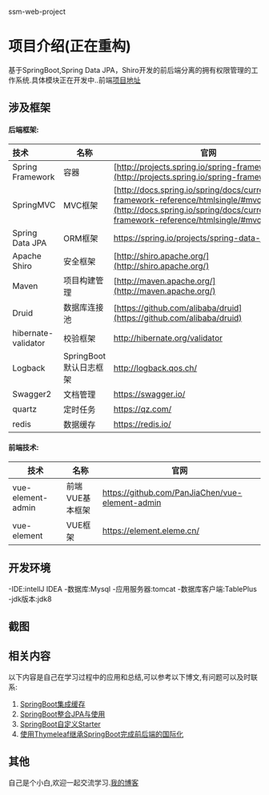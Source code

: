 ssm-web-project

# 项目介绍(正在重构)

基于SpringBoot,Spring Data JPA，Shiro开发的前后端分离的拥有权限管理的工作系统.具体模块正在开发中..前端[项目地址](https://github.com/NanYinIU/vue-admin)

## 涉及框架

#### 后端框架:

技术 | 名称 | 官网
:---|------|----
Spring Framework | 容器  | [http://projects.spring.io/spring-framework/](http://projects.spring.io/spring-framework/)
SpringMVC | MVC框架  | [http://docs.spring.io/spring/docs/current/spring-framework-reference/htmlsingle/#mvc](http://docs.spring.io/spring/docs/current/spring-framework-reference/htmlsingle/#mvc)
   Spring Data JPA   | ORM框架                | https://spring.io/projects/spring-data-jpa                   
    Apache Shiro     | 安全框架               | [http://shiro.apache.org/](http://shiro.apache.org/)         
        Maven        | 项目构建管理           | [http://maven.apache.org/](http://maven.apache.org/)         
Druid | 数据库连接池  | [https://github.com/alibaba/druid](https://github.com/alibaba/druid)
hibernate-validator | 校验框架  | http://hibernate.org/validator 
Logback | SpringBoot默认日志框架 | http://logback.qos.ch/ 
Swagger2 | 文档管理 | https://swagger.io/ 
       quartz        | 定时任务               | https://qz.com/                                              
        redis        | 数据缓存               | https://redis.io/ 

#### 前端技术:
技术 | 名称 | 官网
----|------|----
 vue-element-admin | 前端VUE基本框架 | https://github.com/PanJiaChen/vue-element-admin 
 vue-element       | VUE框架         | https://element.eleme.cn/                                                                  

## 开发环境

-IDE:intellJ IDEA
-数据库:Mysql
-应用服务器:tomcat
-数据库客户端:TablePlus
-jdk版本:jdk8

## 截图



## 相关内容

以下内容是自己在学习过程中的应用和总结,可以参考以下博文,有问题可以及时联系:

1. [SpringBoot集成缓存](https://nanyiniu.github.io/2019/08/15/2019-08-15-Spring的缓存/)
2. [SpringBoot整合JPA与使用](https://nanyiniu.github.io/2020/03/05/SpringBoot整合JPA使用/)
3. [SpringBoot自定义Starter](https://nanyiniu.github.io/2019/08/13/2019-08-13-SpringBoot的自定义starter开发/)
4. [使用Thymeleaf继承SpringBoot完成前后端的国际化](https://nanyiniu.github.io/2019/07/15/SpringBoot的WEB开发之国际化/)



## 其他

自己是个小白,欢迎一起交流学习.[我的博客](https://nanyiniu.github.io) 